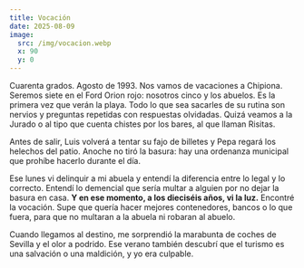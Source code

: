 ```yaml
---
title: Vocación
date: 2025-08-09
image:
  src: /img/vocacion.webp
  x: 90
  y: 0
---
```


Cuarenta grados. Agosto de 1993. Nos vamos de vacaciones a Chipiona. Seremos
siete en el Ford Orion rojo: nosotros cinco y los abuelos. Es la primera vez que
verán la playa. Todo lo que sea sacarles de su rutina son nervios y preguntas
repetidas con respuestas olvidadas. Quizá veamos a la Jurado o al tipo que
cuenta chistes por los bares, al que llaman Risitas.

Antes de salir, Luis volverá a tentar su fajo de billetes y Pepa regará los
helechos del patio. Anoche no tiró la basura: hay una ordenanza municipal que
prohíbe hacerlo durante el día.

Ese lunes vi delinquir a mi abuela y entendí la diferencia entre lo legal y lo
correcto. Entendí lo demencial que sería multar a alguien por no dejar la basura
en casa. **Y en ese momento, a los dieciséis años, vi la luz.** Encontré la
vocación. Supe que quería hacer mejores contenedores, bancos o lo que fuera,
para que no multaran a la abuela ni robaran al abuelo.

Cuando llegamos al destino, me sorprendió la marabunta de coches de Sevilla y el
olor a podrido. Ese verano también descubrí que el turismo es una salvación o
una maldición, y yo era culpable.
